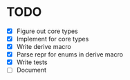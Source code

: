 # TODO

- [x] Figure out core types
- [x] Implement for core types
- [x] Write derive macro
- [x] Parse repr for enums in derive macro
- [x] Write tests
- [ ] Document